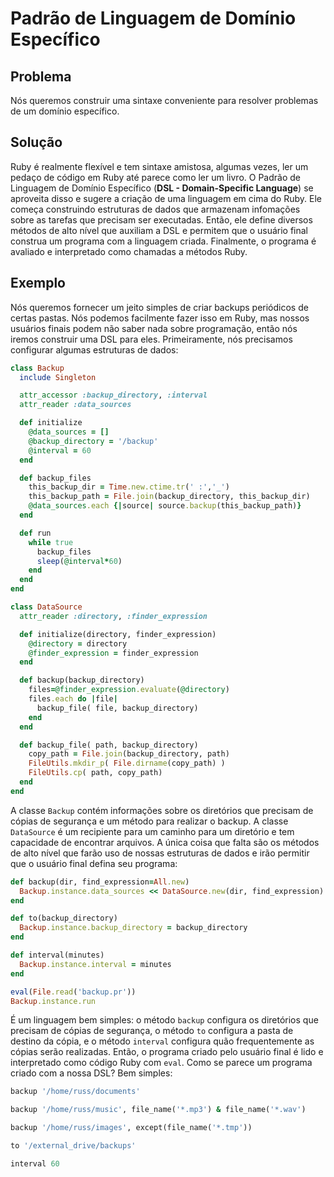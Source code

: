 # Padrão de Linguagem de Domínio Específico

## Problema
Nós queremos construir uma sintaxe  conveniente para resolver problemas de um
domínio específico.

## Solução
Ruby é realmente flexível e tem sintaxe amistosa, algumas vezes, ler um pedaço
de código em Ruby até parece como ler um livro. O Padrão de Linguagem de Domínio
Específico (**DSL - Domain-Specific Language**) se aproveita disso e sugere a
criação de uma linguagem em cima do Ruby. Ele começa construindo estruturas de
dados que armazenam infomações sobre as tarefas que precisam ser executadas.
Então, ele define diversos métodos de alto nível que auxiliam a DSL e permitem
que o usuário final construa um programa com a linguagem criada. Finalmente,
o programa é avaliado e interpretado como chamadas a métodos Ruby.

## Exemplo
Nós queremos fornecer um jeito simples de criar backups periódicos de certas
pastas. Nós podemos facilmente fazer isso em Ruby, mas nossos usuários finais
podem não saber nada sobre programação, então nós iremos construir uma DSL para
eles. Primeiramente, nós precisamos configurar algumas estruturas de dados:

```ruby
class Backup
  include Singleton

  attr_accessor :backup_directory, :interval
  attr_reader :data_sources

  def initialize
    @data_sources = []
    @backup_directory = '/backup'
    @interval = 60
  end

  def backup_files
    this_backup_dir = Time.new.ctime.tr(' :','_')
    this_backup_path = File.join(backup_directory, this_backup_dir)
    @data_sources.each {|source| source.backup(this_backup_path)}
  end

  def run
    while true
      backup_files
      sleep(@interval*60)
    end
  end
end

class DataSource
  attr_reader :directory, :finder_expression

  def initialize(directory, finder_expression)
    @directory = directory
    @finder_expression = finder_expression
  end

  def backup(backup_directory)
    files=@finder_expression.evaluate(@directory)
    files.each do |file|
      backup_file( file, backup_directory)
    end
  end

  def backup_file( path, backup_directory)
    copy_path = File.join(backup_directory, path)
    FileUtils.mkdir_p( File.dirname(copy_path) )
    FileUtils.cp( path, copy_path)
  end
end
```

A classe `Backup` contém informações sobre os diretórios que precisam de cópias
de segurança e um método para realizar o backup. A classe `DataSource` é um
recipiente para um caminho para um diretório e tem capacidade de encontrar
arquivos. A única coisa que falta são os métodos de alto nível que farão uso
de nossas estruturas de dados e irão permitir que o usuário final defina seu
programa:

```ruby
def backup(dir, find_expression=All.new)
  Backup.instance.data_sources << DataSource.new(dir, find_expression)
end

def to(backup_directory)
  Backup.instance.backup_directory = backup_directory
end

def interval(minutes)
  Backup.instance.interval = minutes
end

eval(File.read('backup.pr'))
Backup.instance.run
```

É um linguagem bem simples: o método `backup` configura os diretórios que
precisam de cópias de segurança, o método `to` configura a pasta de destino da
cópia, e o método `interval` configura quão frequentemente as cópias serão
realizadas. Então, o programa criado pelo usuário final é lido e interpretado
como código Ruby com `eval`. Como se parece um programa criado com a nossa DSL?
Bem simples:

```ruby
backup '/home/russ/documents'

backup '/home/russ/music', file_name('*.mp3') & file_name('*.wav')

backup '/home/russ/images', except(file_name('*.tmp'))

to '/external_drive/backups'

interval 60
```